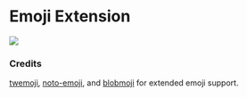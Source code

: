 # Emoji Extension

<img aligh="center" src="http://i.imgur.com/5jaaUQ5.png">

### Credits

[twemoji](https://github.com/twitter/twemoji), [noto-emoji](https://github.com/googlefonts/noto-emoji), and [blobmoji](https://github.com/C1710/blobmoji) for extended emoji support.
